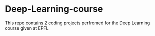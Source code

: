 # Deep-Learning-course
This repo contains 2 coding projects perfromed for the Deep Learning course given at EPFL
